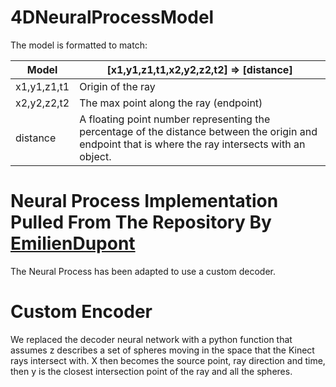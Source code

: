 # 4DNeuralProcessModel
The model is formatted to match: <br>


| Model | [x1,y1,z1,t1,x2,y2,z2,t2] => [distance] | 
| --------------- | ----------- |
| x1,y1,z1,t1 | Origin of the ray  |
| x2,y2,z2,t2 | The max point along the ray (endpoint) |
| distance    | A floating point number representing the percentage of the distance between the origin and endpoint that is where the ray intersects with an object. |



# Neural Process Implementation Pulled From The Repository By [EmilienDupont](https://github.com/EmilienDupont/neural-processes)
The Neural Process has been adapted to use a custom decoder.

# Custom Encoder
We replaced the decoder neural network with a python function that assumes z describes a set of spheres moving in the space that the Kinect rays intersect with. X then becomes the source point, ray direction and time, then y is the closest intersection point of the ray and all the spheres.


